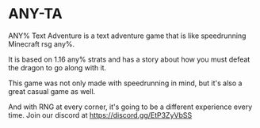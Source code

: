 # ANY-TA
ANY% Text Adventure is a text adventure game that is like speedrunning Minecraft rsg any%.

It is based on 1.16 any% strats and has a story about how you must defeat the dragon to go along with it.

This game was not only made with speedrunning in mind, but it's also a great casual game as well.

And with RNG at every corner, it's going to be a different experience every time.
Join our discord at https://discord.gg/EtP3ZyVbSS
